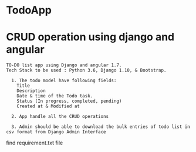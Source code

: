 # TodoApp
# CRUD operation using django and angular 

    TO-DO list app using Django and angular 1.7.
    Tech Stack to be used : Python 3.6, Django 1.10, & Bootstrap.

      1. The todo model have following fields:
        Title
        Description
        Date & time of the Todo task.
        Status (In progress, completed, pending)
        Created at & Modified at

      2. App handle all the CRUD operations
      
      3. Admin should be able to download the bulk entries of todo list in csv format from Django Admin Interface

find requirement.txt file 
